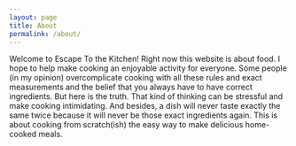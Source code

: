 ```yaml
---
layout: page
title: About
permalink: /about/
---
```


Welcome to Escape To the Kitchen! Right now this website is about food. I hope
to help make cooking an enjoyable activity for everyone. Some people (in my
opinion) overcomplicate cooking with all these rules and exact measurements and
the belief that you always have to have correct ingredients. But here is the
truth. That kind of thinking can be stressful and make cooking intimidating. And
besides, a dish will never taste exactly the same twice because it will never be
those exact ingredients again. This is about cooking from scratch(ish) the easy
way to make delicious home-cooked meals.
